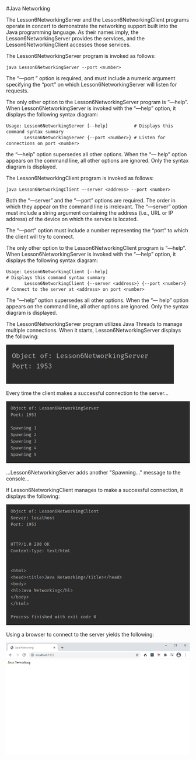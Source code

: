 #Java Networking

The Lesson6NetworkingServer and the Lesson6NetworkingClient programs operate in concert to demonstrate the networking support built into the Java programming language. As their names imply, the Lesson6NetworkingServer provides the services, and the Lesson6NetworkingClient accesses those services.

The Lesson6NetworkingServer program is invoked as follows:
```
java Lesson6NetworkingServer --port <number>
```
The “—port ” option is required, and must include a numeric argument specifying the “port” on which Lesson6NetworkingServer will listen for requests.

The only other option to the Lesson6NetworkingServer program is “—help”. When Lesson6NetworkingServer is invoked with the “—help” option, it displays the following syntax diagram:
```
Usage: Lesson6NetworkingServer [--help]          # Displays this command syntax summary
       Lesson6NetworkingServer {--port <number>} # Listen for connections on port <number>
```
the “—help” option supersedes all other options. When the “— help” option appears on the command line, all other options are ignored. Only the syntax diagram is displayed.

The Lesson6NetworkingClient program is invoked as follows:
```
java Lesson6NetworkingClient –-server <address> --port <number>
```
Both the “—server” and the “—port” options are required. The order in which they appear on the command line is irrelevant. The “—server” option must include a string argument 
containing the address (i.e., URL or IP address) of the device on which the service is located.

The “—port” option must include a number representing the “port” to which the client will try to connect.

The only other option to the Lesson6NetworkingClient program is “—help”. When Lesson6NetworkingServer is invoked with the “—help” option, it displays the following syntax diagram:
```
Usage: Lesson6NetworkingClient [--help]                                # Displays this command syntax summary
       Lesson6NetworkingClient {--server <address>} {--port <number>}  # Connect to the server at <address> on port <number>
```
The “—help” option supersedes all other options. When the “— help” option appears on the command line, all other options are ignored. Only the syntax diagram is displayed.

The Lesson6NetworkingServer program utilizes Java Threads to manage multiple connections. When it starts, Lesson6NetworkingServer displays the following:

![IMAGE](./Server-II.png)

Every time the client makes a successful connection to the server…

![IMAGE](./Server.png)

…Lesson6NetworkingServer adds another "Spawning…" message to the console…

If Lesson6NetworkingClient manages to make a successful connection, it displays the following:

![IMAGE](./Client.png)

Using a browser to connect to the server yields the following:

![IMAGE](./Browser.png)
